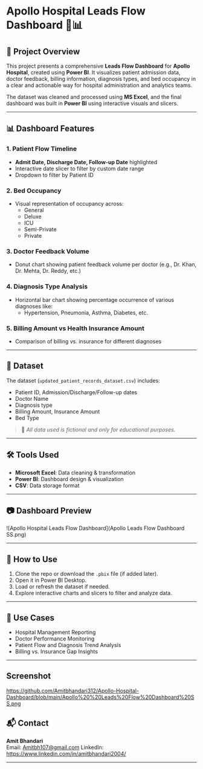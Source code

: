  # Apollo Hospital Leads Flow Dashboard 🏥📊

## 📌 Project Overview

This project presents a comprehensive **Leads Flow Dashboard** for **Apollo Hospital**, created using **Power BI**. It visualizes patient admission data, doctor feedback, billing information, diagnosis types, and bed occupancy in a clear and actionable way for hospital administration and analytics teams.

The dataset was cleaned and processed using **MS Excel**, and the final dashboard was built in **Power BI** using interactive visuals and slicers.

---

## 📊 Dashboard Features

### 1. **Patient Flow Timeline**
- **Admit Date, Discharge Date, Follow-up Date** highlighted
- Interactive date slicer to filter by custom date range
- Dropdown to filter by Patient ID

### 2. **Bed Occupancy**
- Visual representation of occupancy across:
  - General
  - Deluxe
  - ICU
  - Semi-Private
  - Private

### 3. **Doctor Feedback Volume**
- Donut chart showing patient feedback volume per doctor (e.g., Dr. Khan, Dr. Mehta, Dr. Reddy, etc.)

### 4. **Diagnosis Type Analysis**
- Horizontal bar chart showing percentage occurrence of various diagnoses like:
  - Hypertension, Pneumonia, Asthma, Diabetes, etc.

### 5. **Billing Amount vs Health Insurance Amount**
- Comparison of billing vs. insurance for different diagnoses

---

## 📁 Dataset

The dataset (`updated_patient_records_dataset.csv`) includes:
- Patient ID, Admission/Discharge/Follow-up dates
- Doctor Name
- Diagnosis type
- Billing Amount, Insurance Amount
- Bed Type

> 📌 *All data used is fictional and only for educational purposes.*

---

## 🛠️ Tools Used

- **Microsoft Excel**: Data cleaning & transformation
- **Power BI**: Dashboard design & visualization
- **CSV**: Data storage format

---

## 📷 Dashboard Preview

![Apollo Hospital Leads Flow Dashboard](Apollo  Leads Flow Dashboard SS.png)

---

## 🚀 How to Use

1. Clone the repo or download the `.pbix` file (if added later).
2. Open it in Power BI Desktop.
3. Load or refresh the dataset if needed.
4. Explore interactive charts and slicers to filter and analyze data.

---

## 📌 Use Cases

- Hospital Management Reporting
- Doctor Performance Monitoring
- Patient Flow and Diagnosis Trend Analysis
- Billing vs. Insurance Gap Insights

---
## Screenshot 
https://github.com/Amitbhandari312/Apollo-Hospital-Dashboard/blob/main/Apollo%20%20Leads%20Flow%20Dashboard%20SS.png


## 📬 Contact

**Amit Bhandari**  
Email: Amitbh107@gmail.com 
LinkedIn: https://www.linkedin.com/in/amitbhandari2004/

---
